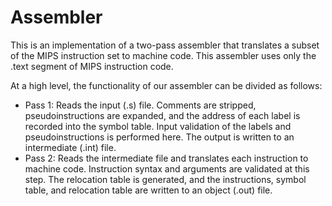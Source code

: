 # Assembler

This is an implementation of a two-pass assembler that translates a subset of the MIPS instruction set to machine code. This assembler uses only the .text segment of MIPS instruction code.

At a high level, the functionality of our assembler can be divided as follows:

* Pass 1: Reads the input (.s) file. Comments are stripped, pseudoinstructions are expanded, and the address of each label is recorded into the symbol table.  Input validation of the labels and  pseudoinstructions is performed here.  The output is written to an intermediate (.int) file. 
* Pass 2: Reads the intermediate file and translates each instruction to machine code. Instruction syntax and arguments are validated at this step. The relocation table is generated, and the instructions, symbol table, and relocation table are written to an object (.out) file.

























